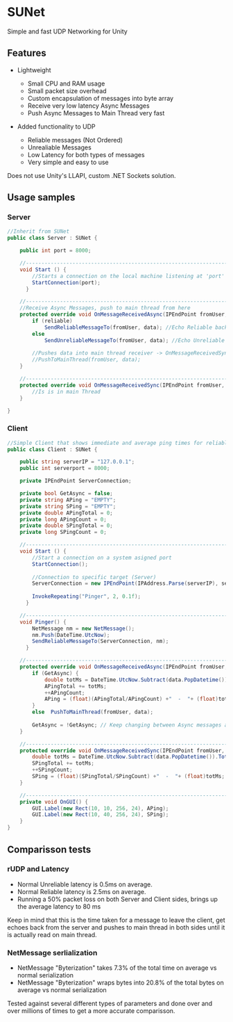 # SUNet
Simple and fast UDP Networking for Unity


## Features

* Lightweight
  * Small CPU and RAM usage
  * Small packet size overhead
  * Custom encapsulation of messages into byte array
  * Receive very low latency Async Messages
  * Push Async Messages to Main Thread very fast
  
* Added functionality to UDP
  * Reliable messages (Not Ordered)
  * Unrealiable Messages
  * Low Latency for both types of messages
  * Very simple and easy to use
  
Does not use Unity's LLAPI, custom .NET Sockets solution.

## Usage samples

### Server
```csharp
//Inherit from SUNet
public class Server : SUNet {

    public int port = 8000;

    //--------------------------------------------------------------------
    void Start () {
        //Starts a connection on the local machine listening at 'port'
        StartConnection(port);
	  }

    //--------------------------------------------------------------------
    //Receive Async Messages, push to main thread from here
    protected override void OnMessageReceivedAsync(IPEndPoint fromUser, NetMessage data, bool reliable) {
        if (reliable)
            SendReliableMessageTo(fromUser, data); //Echo Reliable back
        else
            SendUnreliableMessageTo(fromUser, data); //Echo Unreliable back
        
        //Pushes data into main thread receiver -> OnMessageReceivedSync
        //PushToMainThread(fromUser, data);
    }

    //--------------------------------------------------------------------
    protected override void OnMessageReceivedSync(IPEndPoint fromUser, NetMessage data) {
        //Is is in main Thread
    }

}
```
### Client
```csharp
//Simple Client that shows immediate and average ping times for reliable messages in both Asycn and Main Thread
public class Client : SUNet {

    public string serverIP = "127.0.0.1";
    public int serverport = 8000;

    private IPEndPoint ServerConnection;

    private bool GetAsync = false;
    private string APing = "EMPTY";
    private string SPing = "EMPTY";
    private double APingTotal = 0;
    private long APingCount = 0;
    private double SPingTotal = 0;
    private long SPingCount = 0;

    //--------------------------------------------------------------------
    void Start () {
        //Start a connection on a system asigned port
        StartConnection();
        
        //Connection to specific target (Server)
        ServerConnection = new IPEndPoint(IPAddress.Parse(serverIP), serverport);
        
        InvokeRepeating("Pinger", 2, 0.1f);
	  }

    //--------------------------------------------------------------------
    void Pinger() {
        NetMessage nm = new NetMessage();
        nm.Push(DateTime.UtcNow);
        SendReliableMessageTo(ServerConnection, nm);
	  }

    //--------------------------------------------------------------------
    protected override void OnMessageReceivedAsync(IPEndPoint fromUser, NetMessage data, bool reliable) {
        if (GetAsync) {
            double totMs = DateTime.UtcNow.Subtract(data.PopDatetime()).TotalMilliseconds;
            APingTotal += totMs;
            ++APingCount;
            APing = (float)(APingTotal/APingCount) +"  -  "+ (float)totMs;
        }
        else  PushToMainThread(fromUser, data);
        
        GetAsync = !GetAsync; // Keep changing between Async messages and Main Thread
    }

    //--------------------------------------------------------------------
    protected override void OnMessageReceivedSync(IPEndPoint fromUser, NetMessage data) {
        double totMs = DateTime.UtcNow.Subtract(data.PopDatetime()).TotalMilliseconds;
        SPingTotal += totMs;
        ++SPingCount;
        SPing = (float)(SPingTotal/SPingCount) +"  -  "+ (float)totMs;
    }

    //--------------------------------------------------------------------
    private void OnGUI() {
        GUI.Label(new Rect(10, 10, 256, 24), APing);
        GUI.Label(new Rect(10, 40, 256, 24), SPing);
    }
}
```


## Comparisson tests


### rUDP and Latency 
* Normal Unreliable latency is 0.5ms on average.
* Normal Reliable latency is 2.5ms on average.
* Running a 50% packet loss on both Server and Client sides, brings up the average latency to 80 ms

Keep in mind that this is the time taken for a message to leave the client, get echoes back from the server and pushes to main thread in both sides until it is actually read on main thread.



### NetMessage serlialization
* NetMessage "Byterization" takes 7.3% of the total time on average vs normal serialization
* NetMessage "Byterization" wraps bytes into 20.8% of the total bytes on average vs normal serialization

Tested against several different types of parameters and done over and over millions of times to get a more accurate comparisson.
